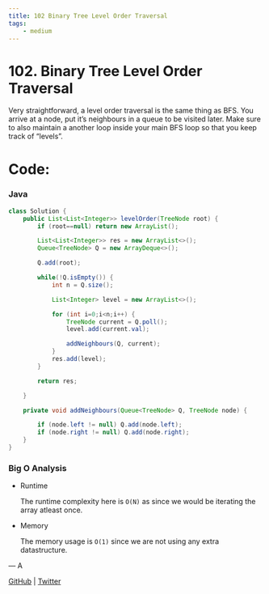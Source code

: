 ```yaml
---
title: 102 Binary Tree Level Order Traversal
tags:
    - medium
---
```



# 102. Binary Tree Level Order Traversal

Very straightforward, a level order traversal is the same thing as BFS. You arrive at a node, put it’s neighbours in a queue to be visited later. Make sure to also maintain a another loop inside your main BFS loop so that you keep track of “levels”.

# Code:

### Java

```java
class Solution {
    public List<List<Integer>> levelOrder(TreeNode root) {
        if (root==null) return new ArrayList();

        List<List<Integer>> res = new ArrayList<>();
        Queue<TreeNode> Q = new ArrayDeque<>();

        Q.add(root);

        while(!Q.isEmpty()) {
            int n = Q.size();

            List<Integer> level = new ArrayList<>();

            for (int i=0;i<n;i++) {
                TreeNode current = Q.poll();
                level.add(current.val);

                addNeighbours(Q, current);
            }
            res.add(level);
        }

        return res;

    }

    private void addNeighbours(Queue<TreeNode> Q, TreeNode node) {

        if (node.left != null) Q.add(node.left);
        if (node.right != null) Q.add(node.right);
    }
}
```

### Big O Analysis

- Runtime
    
    The runtime complexity here is `O(N)` as since we would be iterating the array atleast once.
    
- Memory
    
    The memory usage is `O(1)` since we are not using any extra datastructure.
    

— A

[GitHub](https://github.com/AtharvaKamble) | [Twitter](https://twitter.com/AtharvaKamble07)